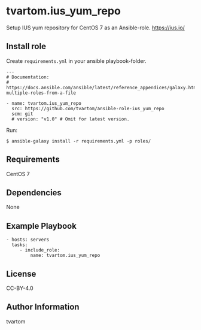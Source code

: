 tvartom.ius_yum_repo
====================

Setup IUS yum repository for CentOS 7 as an Ansible-role.
https://ius.io/

Install role
------------

Create `requirements.yml` in your ansible playbook-folder.

    ---
    # Documentation:
    # https://docs.ansible.com/ansible/latest/reference_appendices/galaxy.html#installing-multiple-roles-from-a-file
    
    - name: tvartom.ius_yum_repo
      src: https://github.com/tvartom/ansible-role-ius_yum_repo
      scm: git
      # version: "v1.0" # Omit for latest version.

Run:

    $ ansible-galaxy install -r requirements.yml -p roles/


Requirements
------------

CentOS 7

Dependencies
------------

None

Example Playbook
----------------

    - hosts: servers
      tasks:
         - include_role:
             name: tvartom.ius_yum_repo

License
-------

CC-BY-4.0

Author Information
------------------

tvartom
